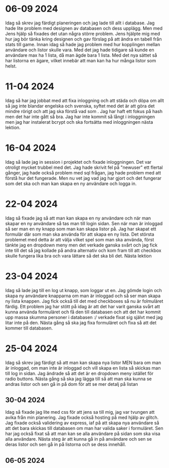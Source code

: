 # 06-09 2024
Idag så skrev jag färdigt planeringen och jag lade till allt i database.
Jag hade lite problem med designen av databasen och dess upplägg. Men med Jens hjälp så fixades det utan några större problem. Jens hjälpte mig med hur jag bör tänka kring designen och gav förslag på att ändra en tabell från stats till game. Innan idag så hade jag problem med hur kopplingen mellan användare och listor skulle vara. Med det jag hade tidigare så kunde en användare max ha 1 lista, då man ägde bara 1 lista. Med det nya sättet så har listorna en ägare, vilket innebär att man kan ha hur många listor som helst.

# 11-04 2024
Idag så har jag jobbat med att fixa inloggning och att städa och döpa om allt så jag inte blandar engelska och svenska, syftet med det är att göra det mindre rörigt och att jag ska förstå vad som . Jag har haft ett fokus på hash men det har inte gått så bra. Jag har inte kommit så långt i inloggningen men jag har instalerat bcrypt och ska fortsätta med inloggningen nästa lektion.

# 16-04 2024
Idag så lade jag in session i projektet och fixade inloggningen. Det var otroligt mycket trubbel med det. Jag hade skrivit fel på "newuser" ett flertal gånger, jag hade också problem med sql frågan, jag hade problem med att förstå hur det fungerade. Men nu vet jag vad jag har gjort och det fungerar som det ska och man kan skapa en ny användare och logga in.

# 22-04 2024
Idag så fixade jag så att man kan skapa en ny användare och när man skapar en ny användare så tas man till login sidan. Sen när man är inloggad så ser man en ny knapp som man kan skapa listor på. Jag har skapat ett formulär där som man ska använda för att skapa en ny lista. Det största problemet med detta är att välja vilket spel som man ska använda, först tänkte jag en dropdown meny men det verkade ganska svårt och jag fick inte till det så jag kollade på andra alternativ och kom fram till att checkbox skulle fungera lika bra och vara lättare så det ska bli det. Nästa lektion 

# 23-04 2024
Idag så lade jag till en log ut knapp, som loggar ut en. Jag gömde login och skapa ny användare knapparna om man är inloggad och så ser man skapa ny lista knappen. Jag fick också till det med checkboxes så nu är folmuläret färdig. Ett problem jag har stött på idag är att det har varit ganska svårt att kunna använda formuläret och få den till databasen och att det har kommit upp massa skumma personer i databasen :/ verkade fixat sig självt med jag litar inte på den. Nästa gång så ska jag fixa formuläret och fixa så att det kommer till databasen.

# 25-04 2024
Idag så skrev jag färdigt så att man kan skapa nya listor MEN bara om man är inloggad, om man inte är inloggad och vill skapa en lista så skickas man till log in sidan. Jag ändrade så att det är en dropdown meny istället för radio buttons. Nästa gång så ska jag lägga till så att man ska kunna se andras listor och sen gå in på dom för att se mer detalj på listan

## 30-04 2024
Idag så fixade jag lite med css för att jens sa till mig, jag var tvungen att avika från min planering. Jag fixade också hosting på med hjälp av glitch. Jag fixade också validering av express, iaf på att skapa nya användare så att det bara skickas till databasen om man har valida saker i formuläret. Sen har jag också fixat så att man kan se alla användare på sidan som ska visa alla användare. Nästa steg är att kunna gå in på användare och sen se deras listor och sen gå in på listorna och se dess innehåll.

## 06-05 2024